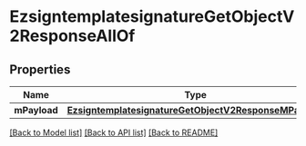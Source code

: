 # EzsigntemplatesignatureGetObjectV2ResponseAllOf

## Properties
Name | Type | Description | Notes
------------ | ------------- | ------------- | -------------
**mPayload** | [**EzsigntemplatesignatureGetObjectV2ResponseMPayload**](EzsigntemplatesignatureGetObjectV2ResponseMPayload.md) |  | 

[[Back to Model list]](../README.md#documentation-for-models) [[Back to API list]](../README.md#documentation-for-api-endpoints) [[Back to README]](../README.md)


